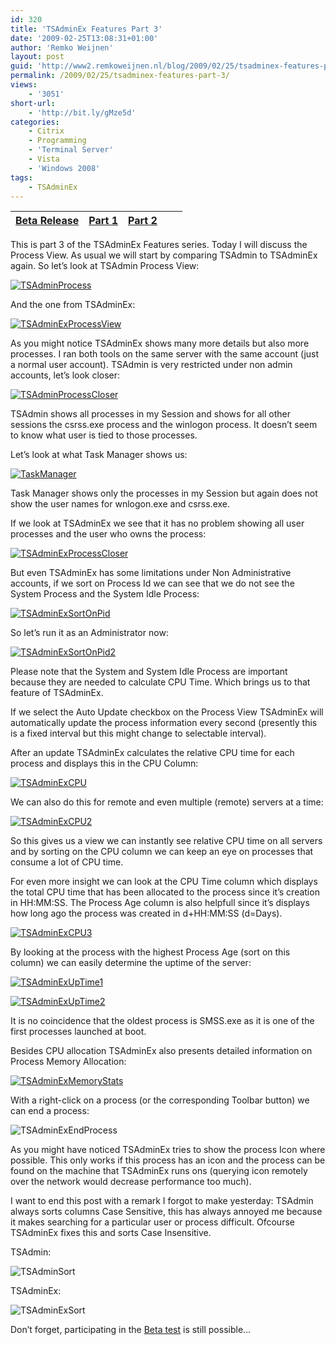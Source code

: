 ```yaml
---
id: 320
title: 'TSAdminEx Features Part 3'
date: '2009-02-25T13:08:31+01:00'
author: 'Remko Weijnen'
layout: post
guid: 'http://www2.remkoweijnen.nl/blog/2009/02/25/tsadminex-features-part-3/'
permalink: /2009/02/25/tsadminex-features-part-3/
views:
    - '3051'
short-url:
    - 'http://bit.ly/gMze5d'
categories:
    - Citrix
    - Programming
    - 'Terminal Server'
    - Vista
    - 'Windows 2008'
tags:
    - TSAdminEx
---
```


| [Beta Release](http://192.168.40.25:8081/2009/02/20/tsadminex-beta-release/) | [Part 1](http://192.168.40.25:8081/2009/02/23/tsadminex-features-part-1/) | [Part 2](http://192.168.40.25:8081/2009/02/24/tsadminex-features-part-2/) |  |  |
|---|---|---|---|---|

This is part 3 of the TSAdminEx Features series. Today I will discuss the Process View. As usual we will start by comparing TSAdmin to TSAdminEx again. So let’s look at TSAdmin Process View:

[![TSAdminProcess](http://192.168.40.25:8081/wp-content/uploads/2009/02/tsadminprocess-small.png)](http://192.168.40.25:8081/wp-content/uploads/2009/02/tsadminprocess.png)

And the one from TSAdminEx:

[![TSAdminExProcessView](http://192.168.40.25:8081/wp-content/uploads/2009/02/tsadminexprocessview-small.png)](http://192.168.40.25:8081/wp-content/uploads/2009/02/tsadminexprocessview.png)

As you might notice TSAdminEx shows many more details but also more processes. I ran both tools on the same server with the same account (just a normal user account). TSAdmin is very restricted under non admin accounts, let’s look closer:

[![TSAdminProcessCloser](http://192.168.40.25:8081/wp-content/uploads/2009/02/tsadminprocesscloser-small.png)](http://192.168.40.25:8081/wp-content/uploads/2009/02/tsadminprocesscloser.png)

TSAdmin shows all processes in my Session and shows for all other sessions the csrss.exe process and the winlogon process. It doesn’t seem to know what user is tied to those processes.

Let’s look at what Task Manager shows us:

[![TaskManager](http://192.168.40.25:8081/wp-content/uploads/2009/02/taskmanager-small.png)](http://192.168.40.25:8081/wp-content/uploads/2009/02/taskmanager.png)

Task Manager shows only the processes in my Session but again does not show the user names for wnlogon.exe and csrss.exe.

If we look at TSAdminEx we see that it has no problem showing all user processes and the user who owns the process:

[![TSAdminExProcessCloser](http://192.168.40.25:8081/wp-content/uploads/2009/02/tsadminexprocesscloser-small.png)](http://192.168.40.25:8081/wp-content/uploads/2009/02/tsadminexprocesscloser.png)

But even TSAdminEx has some limitations under Non Administrative accounts, if we sort on Process Id we can see that we do not see the System Process and the System Idle Process:

[![TSAdminExSortOnPid](http://192.168.40.25:8081/wp-content/uploads/2009/02/tsadminexsortonpid-small.png)](http://192.168.40.25:8081/wp-content/uploads/2009/02/tsadminexsortonpid.png)

So let’s run it as an Administrator now:

[![TSAdminExSortOnPid2](http://192.168.40.25:8081/wp-content/uploads/2009/02/tsadminexsortonpid2-small.png)](http://192.168.40.25:8081/wp-content/uploads/2009/02/tsadminexsortonpid2.png)

Please note that the System and System Idle Process are important because they are needed to calculate CPU Time. Which brings us to that feature of TSAdminEx.

If we select the Auto Update checkbox on the Process View TSAdminEx will automatically update the process information every second (presently this is a fixed interval but this might change to selectable interval).

After an update TSAdminEx calculates the relative CPU time for each process and displays this in the CPU Column:

[![TSAdminExCPU](http://192.168.40.25:8081/wp-content/uploads/2009/02/tsadminexcpu-small.png)](http://192.168.40.25:8081/wp-content/uploads/2009/02/tsadminexcpu.png)

We can also do this for remote and even multiple (remote) servers at a time:

[![TSAdminExCPU2](http://192.168.40.25:8081/wp-content/uploads/2009/02/tsadminexcpu2-small.png)](http://192.168.40.25:8081/wp-content/uploads/2009/02/tsadminexcpu2.png)

So this gives us a view we can instantly see relative CPU time on all servers and by sorting on the CPU column we can keep an eye on processes that consume a lot of CPU time.

For even more insight we can look at the CPU Time column which displays the total CPU time that has been allocated to the process since it’s creation in HH:MM:SS. The Process Age column is also helpfull since it’s displays how long ago the process was created in d+HH:MM:SS (d=Days).

[![TSAdminExCPU3](http://192.168.40.25:8081/wp-content/uploads/2009/02/tsadminexcpu3-small.png)](http://192.168.40.25:8081/wp-content/uploads/2009/02/tsadminexcpu3.png)

By looking at the process with the highest Process Age (sort on this column) we can easily determine the uptime of the server:

[![TSAdminExUpTime1](http://192.168.40.25:8081/wp-content/uploads/2009/02/tsadminexuptime1-small.png)](http://192.168.40.25:8081/wp-content/uploads/2009/02/tsadminexuptime1.png)

[![TSAdminExUpTime2](http://192.168.40.25:8081/wp-content/uploads/2009/02/tsadminexuptime2-small.png)](http://192.168.40.25:8081/wp-content/uploads/2009/02/tsadminexuptime2.png)

It is no coincidence that the oldest process is SMSS.exe as it is one of the first processes launched at boot.

Besides CPU allocation TSAdminEx also presents detailed information on Process Memory Allocation:

[![TSAdminExMemoryStats](http://192.168.40.25:8081/wp-content/uploads/2009/02/tsadminexmemorystats-small.png)](http://192.168.40.25:8081/wp-content/uploads/2009/02/tsadminexmemorystats.png)

With a right-click on a process (or the corresponding Toolbar button) we can end a process:

![TSAdminExEndProcess](http://192.168.40.25:8081/wp-content/uploads/2009/02/tsadminexendprocess.png)

As you might have noticed TSAdminEx tries to show the process Icon where possible. This only works if this process has an icon and the process can be found on the machine that TSAdminEx runs ons (querying icon remotely over the network would decrease performance too much).

I want to end this post with a remark I forgot to make yesterday: TSAdmin always sorts columns Case Sensitive, this has always annoyed me because it makes searching for a particular user or process difficult. Ofcourse TSAdminEx fixes this and sorts Case Insensitive.

TSAdmin:

![TSAdminSort](http://192.168.40.25:8081/wp-content/uploads/2009/02/tsadminsort.png)

TSAdminEx:

![TSAdminExSort](http://192.168.40.25:8081/wp-content/uploads/2009/02/tsadminexsort.png)

Don’t forget, participating in the [Beta test](http://192.168.40.25:8081/2009/02/20/tsadminex-beta-release/) is still possible…